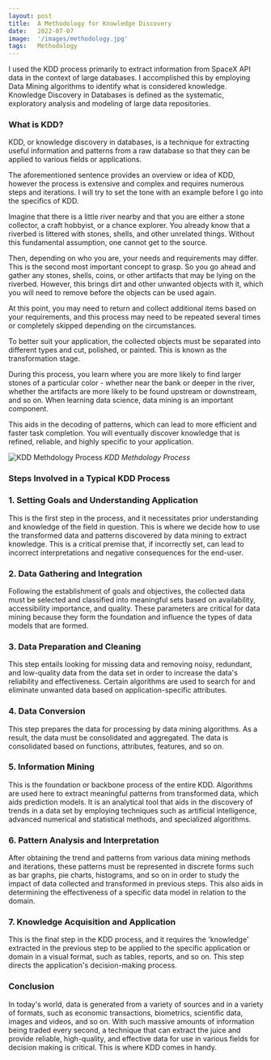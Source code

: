 ```yaml
---
layout: post
title:  A Methodology for Knowledge Discovery
date:   2022-07-07 
image:  '/images/methodology.jpg'
tags:   Methodology
---
```

I used the KDD process primarily to extract information from SpaceX API data in the context of large databases. I accomplished this by employing Data Mining algorithms to identify what is considered knowledge. Knowledge Discovery in Databases is defined as the systematic, exploratory analysis and modeling of large data repositories. 

### What is KDD?
KDD, or knowledge discovery in databases, is a technique for extracting useful information and patterns from a raw database so that they can be applied to various fields or applications. 

The aforementioned sentence provides an overview or idea of KDD, however the process is extensive and complex and requires numerous steps and iterations. I will try to set the tone with an example before I go into the specifics of KDD.

Imagine that there is a little river nearby and that you are either a stone collector, a craft hobbyist, or a chance explorer. You already know that a riverbed is littered with stones, shells, and other unrelated things. Without this fundamental assumption, one cannot get to the source.

Then, depending on who you are, your needs and requirements may differ. This is the second most important concept to grasp. So you go ahead and gather any stones, shells, coins, or other artifacts that may be lying on the riverbed. However, this brings dirt and other unwanted objects with it, which you will need to remove before the objects can be used again. 

At this point, you may need to return and collect additional items based on your requirements, and this process may need to be repeated several times or completely skipped depending on the circumstances.

To better suit your application, the collected objects must be separated into different types and cut, polished, or painted. This is known as the transformation stage. 

During this process, you learn where you are more likely to find larger stones of a particular color - whether near the bank or deeper in the river, whether the artifacts are more likely to be found upstream or downstream, and so on. When learning data science, data mining is an important component.

This aids in the decoding of patterns, which can lead to more efficient and faster task completion. You will eventually discover knowledge that is refined, reliable, and highly specific to your application.

![KDD Methdology Process]({{site.baseurl}}/images/kdd01.png)
*KDD Methdology Process*

### Steps Involved in a Typical KDD Process

### 1. Setting Goals and Understanding Application 

This is the first step in the process, and it necessitates prior understanding and knowledge of the field in question. This is where we decide how to use the transformed data and patterns discovered by data mining to extract knowledge. This is a critical premise that, if incorrectly set, can lead to incorrect interpretations and negative consequences for the end-user.

### 2. Data Gathering and Integration 

Following the establishment of goals and objectives, the collected data must be selected and classified into meaningful sets based on availability, accessibility importance, and quality. These parameters are critical for data mining because they form the foundation and influence the types of data models that are formed. 

### 3. Data Preparation and Cleaning 

This step entails looking for missing data and removing noisy, redundant, and low-quality data from the data set in order to increase the data's reliability and effectiveness. Certain algorithms are used to search for and eliminate unwanted data based on application-specific attributes.

### 4. Data Conversion 

This step prepares the data for processing by data mining algorithms. As a result, the data must be consolidated and aggregated. The data is consolidated based on functions, attributes, features, and so on. 

### 5. Information Mining 

This is the foundation or backbone process of the entire KDD. Algorithms are used here to extract meaningful patterns from transformed data, which aids prediction models. It is an analytical tool that aids in the discovery of trends in a data set by employing techniques such as artificial intelligence, advanced numerical and statistical methods, and specialized algorithms.

### 6. Pattern Analysis and Interpretation 

After obtaining the trend and patterns from various data mining methods and iterations, these patterns must be represented in discrete forms such as bar graphs, pie charts, histograms, and so on in order to study the impact of data collected and transformed in previous steps. This also aids in determining the effectiveness of a specific data model in relation to the domain. 

### 7. Knowledge Acquisition and Application 

This is the final step in the KDD process, and it requires the 'knowledge' extracted in the previous step to be applied to the specific application or domain in a visual format, such as tables, reports, and so on. This step directs the application's decision-making process.

### Conclusion 

In today's world, data is generated from a variety of sources and in a variety of formats, such as economic transactions, biometrics, scientific data, images and videos, and so on. With such massive amounts of information being traded every second, a technique that can extract the juice and provide reliable, high-quality, and effective data for use in various fields for decision making is critical. This is where KDD comes in handy.

